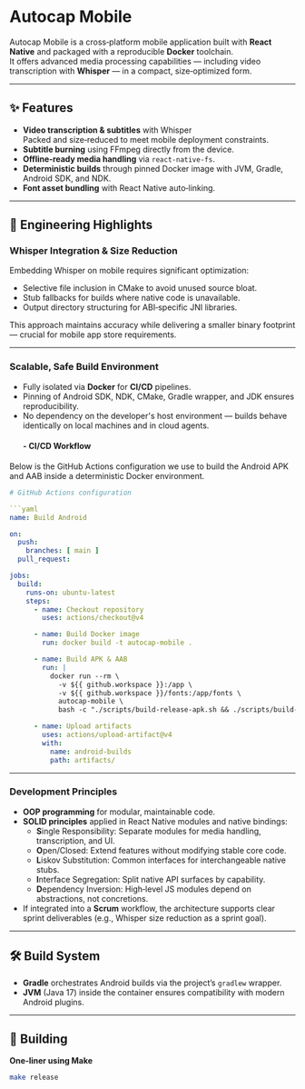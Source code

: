 <!-- This README is generated. Do not edit directly. -->
# Autocap Mobile

Autocap Mobile is a cross‑platform mobile application built with **React Native** and packaged with a reproducible **Docker** toolchain.  
It offers advanced media processing capabilities — including video transcription with **Whisper** — in a compact, size‑optimized form.

---

## ✨ Features

- **Video transcription & subtitles** with Whisper  
  Packed and size‑reduced to meet mobile deployment constraints.
- **Subtitle burning** using FFmpeg directly from the device.
- **Offline‑ready media handling** via `react-native-fs`.
- **Deterministic builds** through pinned Docker image with JVM, Gradle, Android SDK, and NDK.
- **Font asset bundling** with React Native auto‑linking.

---

## 🧩 Engineering Highlights

### Whisper Integration & Size Reduction
Embedding Whisper on mobile requires significant optimization:
- Selective file inclusion in CMake to avoid unused source bloat.
- Stub fallbacks for builds where native code is unavailable.
- Output directory structuring for ABI‑specific JNI libraries.

This approach maintains accuracy while delivering a smaller binary footprint — crucial for mobile app store requirements.

---

### Scalable, Safe Build Environment
- Fully isolated via **Docker** for **CI/CD** pipelines.
- Pinning of Android SDK, NDK, CMake, Gradle wrapper, and JDK ensures reproducibility.
- No dependency on the developer's host environment — builds behave identically on local machines and in cloud agents.
    #### - CI/CD Workflow

Below is the GitHub Actions configuration we use to build the Android APK and AAB inside a deterministic Docker environment.

<!-- WORKFLOW:START -->
```yaml
# GitHub Actions configuration

```yaml
name: Build Android

on:
  push:
    branches: [ main ]
  pull_request:

jobs:
  build:
    runs-on: ubuntu-latest
    steps:
      - name: Checkout repository
        uses: actions/checkout@v4

      - name: Build Docker image
        run: docker build -t autocap-mobile .

      - name: Build APK & AAB
        run: |
          docker run --rm \
            -v ${{ github.workspace }}:/app \
            -v ${{ github.workspace }}/fonts:/app/fonts \
            autocap-mobile \
            bash -c "./scripts/build-release-apk.sh && ./scripts/build-release-aab.sh"

      - name: Upload artifacts
        uses: actions/upload-artifact@v4
        with:
          name: android-builds
          path: artifacts/
```
<!-- WORKFLOW:END -->

---

### Development Principles
- **OOP programming** for modular, maintainable code.
- **SOLID principles** applied in React Native modules and native bindings:
  - **S**ingle Responsibility: Separate modules for media handling, transcription, and UI.
  - **O**pen/Closed: Extend features without modifying stable core code.
  - **L**iskov Substitution: Common interfaces for interchangeable native stubs.
  - **I**nterface Segregation: Split native API surfaces by capability.
  - **D**ependency Inversion: High‑level JS modules depend on abstractions, not concretions.
- If integrated into a **Scrum** workflow, the architecture supports clear sprint deliverables (e.g., Whisper size reduction as a sprint goal).

---

## 🛠 Build System
- **Gradle** orchestrates Android builds via the project’s `gradlew` wrapper.
- **JVM** (Java 17) inside the container ensures compatibility with modern Android plugins.

---

## 🚀 Building

**One‑liner using Make**  
```bash
make release